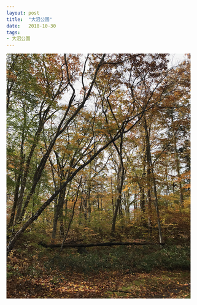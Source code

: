 ```yaml
---
layout: post
title:  "大沼公園"
date:   2018-10-30
tags:
- 大沼公園
---
```

![大沼公園](/media/2018-10-30-大沼公園.jpeg)